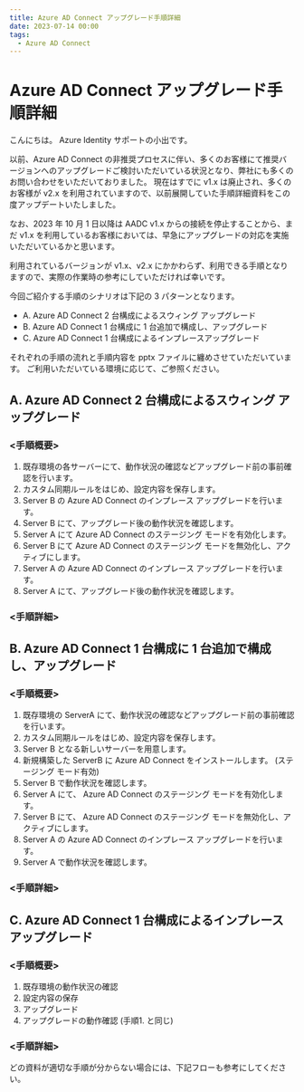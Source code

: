 ```yaml
---
title: Azure AD Connect アップグレード手順詳細
date: 2023-07-14 00:00
tags:
  - Azure AD Connect
---
```


# Azure AD Connect アップグレード手順詳細

こんにちは。 Azure Identity サポートの小出です。

以前、Azure AD Connect の非推奨プロセスに伴い、多くのお客様にて推奨バージョンへのアップグレードご検討いただいている状況となり、弊社にも多くのお問い合わせをいただいておりました。
現在はすでに v1.x は廃止され、多くのお客様が v2.x を利用されていますので、以前展開していた手順詳細資料をこの度アップデートいたしました。

なお、2023 年 10 月 1 日以降は AADC v1.x からの接続を停止することから、まだ v1.x を利用しているお客様においては、早急にアップグレードの対応を実施いただいているかと思います。

利用されているバージョンが v1.x、v2.x にかかわらず、利用できる手順となりますので、実際の作業時の参考にしていただければ幸いです。


今回ご紹介する手順のシナリオは下記の 3 パターンとなります。

- A. Azure AD Connect 2 台構成によるスウィング アップグレード
- B. Azure AD Connect 1 台構成に 1 台追加で構成し、アップグレード
- C. Azure AD Connect 1 台構成によるインプレースアップグレード


それぞれの手順の流れと手順内容を pptx ファイルに纏めさせていただいています。
ご利用いただいている環境に応じて、ご参照ください。


## A. Azure AD Connect 2 台構成によるスウィング アップグレード

### <手順概要>

1. 既存環境の各サーバーにて、動作状況の確認などアップグレード前の事前確認を行います。
2. カスタム同期ルールをはじめ、設定内容を保存します。
3. Server B の Azure AD Connect のインプレース アップグレードを行います。
4. Server B にて、アップグレード後の動作状況を確認します。
5. Server A にて Azure AD Connect のステージング モードを有効化します。
6. Server B にて Azure AD Connect のステージング モードを無効化し、アクティブにします。
7. Server A の Azure AD Connect のインプレース アップグレードを行います。
8. Server A にて、アップグレード後の動作状況を確認します。


### <手順詳細>  




## B. Azure AD Connect 1 台構成に 1 台追加で構成し、アップグレード

### <手順概要>

1. 既存環境の ServerA にて、動作状況の確認などアップグレード前の事前確認を行います。
2. カスタム同期ルールをはじめ、設定内容を保存します。
3. Server B となる新しいサーバーを用意します。
4. 新規構築した ServerB に Azure AD Connect をインストールします。 (ステージング モード有効)
5. Server B で動作状況を確認します。
6. Server A にて、 Azure AD Connect のステージング モードを有効化します。
7. Server B にて、 Azure AD Connect のステージング モードを無効化し、アクティブにします。
8. Server A の Azure AD Connect のインプレース アップグレードを行います。
9. Server A で動作状況を確認します。

### <手順詳細>  




## C. Azure AD Connect 1 台構成によるインプレースアップグレード

### <手順概要>

1. 既存環境の動作状況の確認
2. 設定内容の保存
3. アップグレード
4. アップグレードの動作確認 (手順1. と同じ)


### <手順詳細>  




どの資料が適切な手順が分からない場合には、下記フローも参考にしてください。
